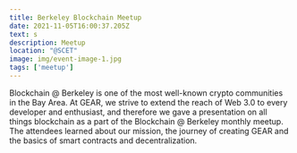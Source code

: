 ```yaml
---
title: Berkeley Blockchain Meetup
date: 2021-11-05T16:00:37.205Z
text: s
description: Meetup
location: "@SCET"
image: img/event-image-1.jpg
tags: ['meetup']
---
```

Blockchain @ Berkeley is one of the most well-known crypto communities in the Bay Area. At GEAR, we strive to extend the reach of Web 3.0 to every developer and enthusiast, and therefore we gave a presentation on all things blockchain as a part of the Blockchain @ Berkeley monthly meetup. The attendees learned about our mission, the journey of creating GEAR and the basics of smart contracts and decentralization.